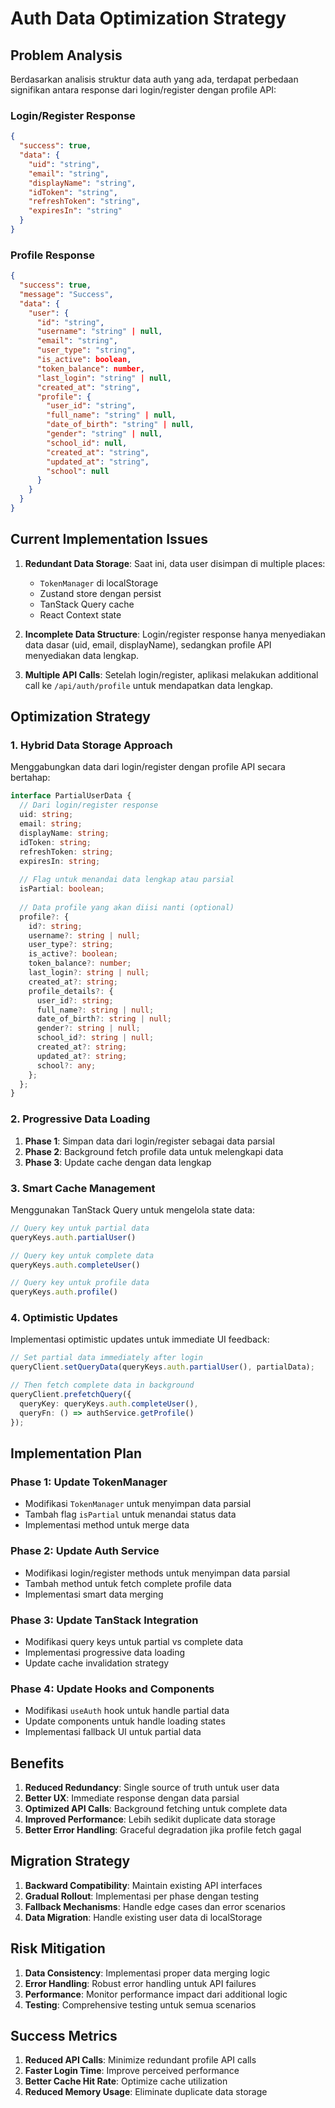 # Auth Data Optimization Strategy

## Problem Analysis

Berdasarkan analisis struktur data auth yang ada, terdapat perbedaan signifikan antara response dari login/register dengan profile API:

### Login/Register Response
```json
{
  "success": true,
  "data": {
    "uid": "string",
    "email": "string",
    "displayName": "string",
    "idToken": "string",
    "refreshToken": "string",
    "expiresIn": "string"
  }
}
```

### Profile Response
```json
{
  "success": true,
  "message": "Success",
  "data": {
    "user": {
      "id": "string",
      "username": "string" | null,
      "email": "string",
      "user_type": "string",
      "is_active": boolean,
      "token_balance": number,
      "last_login": "string" | null,
      "created_at": "string",
      "profile": {
        "user_id": "string",
        "full_name": "string" | null,
        "date_of_birth": "string" | null,
        "gender": "string" | null,
        "school_id": null,
        "created_at": "string",
        "updated_at": "string",
        "school": null
      }
    }
  }
}
```

## Current Implementation Issues

1. **Redundant Data Storage**: Saat ini, data user disimpan di multiple places:
   - `TokenManager` di localStorage
   - Zustand store dengan persist
   - TanStack Query cache
   - React Context state

2. **Incomplete Data Structure**: Login/register response hanya menyediakan data dasar (uid, email, displayName), sedangkan profile API menyediakan data lengkap.

3. **Multiple API Calls**: Setelah login/register, aplikasi melakukan additional call ke `/api/auth/profile` untuk mendapatkan data lengkap.

## Optimization Strategy

### 1. Hybrid Data Storage Approach

Menggabungkan data dari login/register dengan profile API secara bertahap:

```typescript
interface PartialUserData {
  // Dari login/register response
  uid: string;
  email: string;
  displayName: string;
  idToken: string;
  refreshToken: string;
  expiresIn: string;
  
  // Flag untuk menandai data lengkap atau parsial
  isPartial: boolean;
  
  // Data profile yang akan diisi nanti (optional)
  profile?: {
    id?: string;
    username?: string | null;
    user_type?: string;
    is_active?: boolean;
    token_balance?: number;
    last_login?: string | null;
    created_at?: string;
    profile_details?: {
      user_id?: string;
      full_name?: string | null;
      date_of_birth?: string | null;
      gender?: string | null;
      school_id?: string | null;
      created_at?: string;
      updated_at?: string;
      school?: any;
    };
  };
}
```

### 2. Progressive Data Loading

1. **Phase 1**: Simpan data dari login/register sebagai data parsial
2. **Phase 2**: Background fetch profile data untuk melengkapi data
3. **Phase 3**: Update cache dengan data lengkap

### 3. Smart Cache Management

Menggunakan TanStack Query untuk mengelola state data:

```typescript
// Query key untuk partial data
queryKeys.auth.partialUser()

// Query key untuk complete data  
queryKeys.auth.completeUser()

// Query key untuk profile data
queryKeys.auth.profile()
```

### 4. Optimistic Updates

Implementasi optimistic updates untuk immediate UI feedback:

```typescript
// Set partial data immediately after login
queryClient.setQueryData(queryKeys.auth.partialUser(), partialData);

// Then fetch complete data in background
queryClient.prefetchQuery({
  queryKey: queryKeys.auth.completeUser(),
  queryFn: () => authService.getProfile()
});
```

## Implementation Plan

### Phase 1: Update TokenManager
- Modifikasi `TokenManager` untuk menyimpan data parsial
- Tambah flag `isPartial` untuk menandai status data
- Implementasi method untuk merge data

### Phase 2: Update Auth Service
- Modifikasi login/register methods untuk menyimpan data parsial
- Tambah method untuk fetch complete profile data
- Implementasi smart data merging

### Phase 3: Update TanStack Integration
- Modifikasi query keys untuk partial vs complete data
- Implementasi progressive data loading
- Update cache invalidation strategy

### Phase 4: Update Hooks and Components
- Modifikasi `useAuth` hook untuk handle partial data
- Update components untuk handle loading states
- Implementasi fallback UI untuk partial data

## Benefits

1. **Reduced Redundancy**: Single source of truth untuk user data
2. **Better UX**: Immediate response dengan data parsial
3. **Optimized API Calls**: Background fetching untuk complete data
4. **Improved Performance**: Lebih sedikit duplicate data storage
5. **Better Error Handling**: Graceful degradation jika profile fetch gagal

## Migration Strategy

1. **Backward Compatibility**: Maintain existing API interfaces
2. **Gradual Rollout**: Implementasi per phase dengan testing
3. **Fallback Mechanisms**: Handle edge cases dan error scenarios
4. **Data Migration**: Handle existing user data di localStorage

## Risk Mitigation

1. **Data Consistency**: Implementasi proper data merging logic
2. **Error Handling**: Robust error handling untuk API failures
3. **Performance**: Monitor performance impact dari additional logic
4. **Testing**: Comprehensive testing untuk semua scenarios

## Success Metrics

1. **Reduced API Calls**: Minimize redundant profile API calls
2. **Faster Login Time**: Improve perceived performance
3. **Better Cache Hit Rate**: Optimize cache utilization
4. **Reduced Memory Usage**: Eliminate duplicate data storage